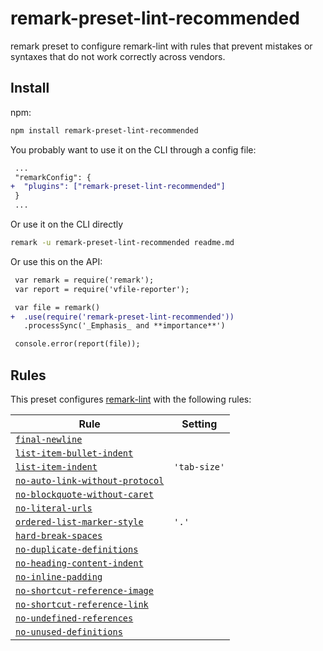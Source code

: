 <!--This file is generated-->

# remark-preset-lint-recommended

remark preset to configure remark-lint with rules that prevent mistakes or syntaxes that do not work correctly across vendors.

## Install

npm:

```sh
npm install remark-preset-lint-recommended
```

You probably want to use it on the CLI through a config file:

```diff
 ...
 "remarkConfig": {
+  "plugins": ["remark-preset-lint-recommended"]
 }
 ...
```

Or use it on the CLI directly

```sh
remark -u remark-preset-lint-recommended readme.md
```

Or use this on the API:

```diff
 var remark = require('remark');
 var report = require('vfile-reporter');

 var file = remark()
+  .use(require('remark-preset-lint-recommended'))
   .processSync('_Emphasis_ and **importance**')

 console.error(report(file));
```

## Rules

This preset configures [remark-lint](https://github.com/wooorm/remark-lint) with the following rules:

| Rule                                                                                                                                    | Setting      |
| --------------------------------------------------------------------------------------------------------------------------------------- | ------------ |
| [`final-newline`](https://github.com/wooorm/remark-lint/tree/master/packages/remark-lint-final-newline)                                 |              |
| [`list-item-bullet-indent`](https://github.com/wooorm/remark-lint/tree/master/packages/remark-lint-list-item-bullet-indent)             |              |
| [`list-item-indent`](https://github.com/wooorm/remark-lint/tree/master/packages/remark-lint-list-item-indent)                           | `'tab-size'` |
| [`no-auto-link-without-protocol`](https://github.com/wooorm/remark-lint/tree/master/packages/remark-lint-no-auto-link-without-protocol) |              |
| [`no-blockquote-without-caret`](https://github.com/wooorm/remark-lint/tree/master/packages/remark-lint-no-blockquote-without-caret)     |              |
| [`no-literal-urls`](https://github.com/wooorm/remark-lint/tree/master/packages/remark-lint-no-literal-urls)                             |              |
| [`ordered-list-marker-style`](https://github.com/wooorm/remark-lint/tree/master/packages/remark-lint-ordered-list-marker-style)         | `'.'`        |
| [`hard-break-spaces`](https://github.com/wooorm/remark-lint/tree/master/packages/remark-lint-hard-break-spaces)                         |              |
| [`no-duplicate-definitions`](https://github.com/wooorm/remark-lint/tree/master/packages/remark-lint-no-duplicate-definitions)           |              |
| [`no-heading-content-indent`](https://github.com/wooorm/remark-lint/tree/master/packages/remark-lint-no-heading-content-indent)         |              |
| [`no-inline-padding`](https://github.com/wooorm/remark-lint/tree/master/packages/remark-lint-no-inline-padding)                         |              |
| [`no-shortcut-reference-image`](https://github.com/wooorm/remark-lint/tree/master/packages/remark-lint-no-shortcut-reference-image)     |              |
| [`no-shortcut-reference-link`](https://github.com/wooorm/remark-lint/tree/master/packages/remark-lint-no-shortcut-reference-link)       |              |
| [`no-undefined-references`](https://github.com/wooorm/remark-lint/tree/master/packages/remark-lint-no-undefined-references)             |              |
| [`no-unused-definitions`](https://github.com/wooorm/remark-lint/tree/master/packages/remark-lint-no-unused-definitions)                 |              |
